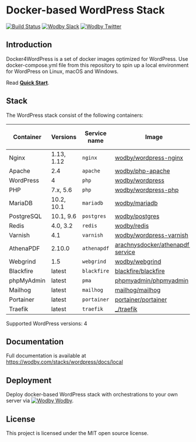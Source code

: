 # Docker-based WordPress Stack

[![Build Status](https://travis-ci.org/wodby/docker4wordpress.svg?branch=master)](https://travis-ci.org/wodby/docker4wordpress)
[![Wodby Slack](http://slack.wodby.com/badge.svg)](http://slack.wodby.com)
[![Wodby Twitter](https://img.shields.io/twitter/follow/wodbyhq.svg?style=social&label=Follow)](https://twitter.com/wodbyhq)

## Introduction

Docker4WordPress is a set of docker images optimized for WordPress. Use docker-compose.yml file from this repository to spin up a local environment for WordPress on Linux, macOS and Windows. 

Read [**Quick Start**](https://wodby.com/stacks/wordpress/docs/local/quick-start/).

## Stack

[wodby/wordpress-nginx]: https://github.com/wodby/wordpress-nginx
[wodby/php-apache]: https://github.com/wodby/php-apache
[wodby/wordpress]: https://github.com/wodby/wordpress
[wodby/wordpress-php]: https://github.com/wodby/wordpress-php
[wodby/mariadb]: https://github.com/wodby/mariadb
[wodby/postgres]: https://github.com/wodby/postgres
[wodby/redis]: https://github.com/wodby/redis
[wodby/wordpress-varnish]: https://github.com/wodby/wordpress-varnish
[wodby/webgrind]: https://hub.docker.com/r/wodby/webgrind
[blackfire/blackfire]: https://hub.docker.com/r/blackfire/blackfire
[arachnysdocker/athenapdf-service]: https://hub.docker.com/r/arachnysdocker/athenapdf-service
[phpmyadmin/phpmyadmin]: https://hub.docker.com/r/phpmyadmin/phpmyadmin
[mailhog/mailhog]: https://hub.docker.com/r/mailhog/mailhog
[portainer/portainer]: https://hub.docker.com/r/portainer/portainer
[_/traefik]: https://hub.docker.com/_/traefik

The WordPress stack consist of the following containers:

| Container  | Versions   | Service name | Image                              | Enabled by default |
| ---------- | ---------- | ------------ | ---------------------------------- | ------------------ |
| Nginx      | 1.13, 1.12 | `nginx`      | [wodby/wordpress-nginx]            | ✓                  |
| Apache     | 2.4        | `apache`     | [wodby/php-apache]                 |                    |
| WordPress  | 4          | `php`        | [wodby/wordpress]                  | ✓                  |
| PHP        | 7.x, 5.6   | `php`        | [wodby/wordpress-php]              |                    |
| MariaDB    | 10.2, 10.1 | `mariadb`    | [wodby/mariadb]                    | ✓                  |
| PostgreSQL | 10.1, 9.6  | `postgres`   | [wodby/postgres]                   |                    |
| Redis      | 4.0, 3.2   | `redis`      | [wodby/redis]                      |                    |
| Varnish    | 4.1        | `varnish`    | [wodby/wordpress-varnish]          |                    |
| AthenaPDF  | 2.10.0     | `athenapdf`  | [arachnysdocker/athenapdf-service] |                    |
| Webgrind   | 1.5        | `webgrind`   | [wodby/webgrind]                   |                    |
| Blackfire  | latest     | `blackfire`  | [blackfire/blackfire]              |                    |
| phpMyAdmin | latest     | `pma`        | [phpmyadmin/phpmyadmin]            |                    |
| Mailhog    | latest     | `mailhog`    | [mailhog/mailhog]                  | ✓                  |
| Portainer  | latest     | `portainer`  | [portainer/portainer]              | ✓                  |
| Traefik    | latest     | `traefik`    | [_/traefik]                        | ✓                  |

Supported WordPress versions: 4

## Documentation

Full documentation is available at https://wodby.com/stacks/wordpress/docs/local

## Deployment

Deploy docker-based WordPress stack with orchestrations to your own server via [![Wodby](https://www.google.com/s2/favicons?domain=wodby.com) Wodby](https://cloud.wodby.com/stackhub/a54a0f59-f4fd-49af-ad16-8d9ff776c50e).

## License

This project is licensed under the MIT open source license.
